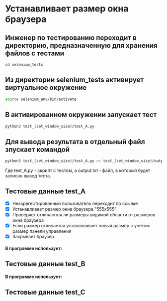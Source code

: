 # Устанавливает размер окна браузера

## Инженер по тестированию переходит в директорию, предназначенную для хранения файлов с тестами
```
cd selenium_tests
```
## Из директории selenium_tests активирует виртуальное окружение
```sh
source selenium_env/bin/activate
```
## В активированном окружении запускает тест 
```sh
python3 test_(set_window_size)/test_A.py
```
## Для вывода результата в отдельный файл зпускает командой 
```sh
python3 test_(set_window_size)/test_A.py >> test_(set_window_size)/output.txt
```
Где test_A.py -  скрипт с тестом, а output.txt - файл, в который будет записан вывод теста.



## Тестовые данные test_A
- [x] Незарегестированный пользователь переходит по ссылке
- [x] Устанавливает размер окна браузера  "555x555"
- [x] Проверяет отличаются ли размеры видимой области от размеров окна браузера
- [x] Если размер отличается устанавливает новый размер с учетом размер панели управления
- [x] Закрывает браузер
 #### В программе использует:


## Тестовые данные test_B
 #### В программе использует:

## Тестовые данные test_C
